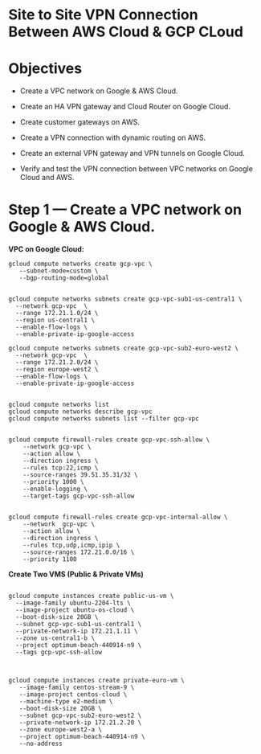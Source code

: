 # Site to Site VPN Connection Between AWS Cloud & GCP CLoud

# Objectives
- Create a VPC network on Google & AWS Cloud.

- Create an HA VPN gateway and Cloud Router on Google Cloud.

- Create customer gateways on AWS.

- Create a VPN connection with dynamic routing on AWS.

- Create an external VPN gateway and VPN tunnels on Google Cloud.

- Verify and test the VPN connection between VPC networks on Google Cloud and AWS.

# Step 1 — Create a VPC network on Google & AWS Cloud.

**VPC on Google Cloud:**

```
gcloud compute networks create gcp-vpc \
   --subnet-mode=custom \
   --bgp-routing-mode=global


gcloud compute networks subnets create gcp-vpc-sub1-us-central1 \
  --network gcp-vpc  \
  --range 172.21.1.0/24 \
  --region us-central1 \
  --enable-flow-logs \
  --enable-private-ip-google-access

gcloud compute networks subnets create gcp-vpc-sub2-euro-west2 \
  --network gcp-vpc  \
  --range 172.21.2.0/24 \
  --region europe-west2 \
  --enable-flow-logs \
  --enable-private-ip-google-access


gcloud compute networks list
gcloud compute networks describe gcp-vpc
gcloud compute networks subnets list --filter gcp-vpc


gcloud compute firewall-rules create gcp-vpc-ssh-allow \
    --network gcp-vpc \
    --action allow \
    --direction ingress \
    --rules tcp:22,icmp \
    --source-ranges 39.51.35.31/32 \
    --priority 1000 \
    --enable-logging \
    --target-tags gcp-vpc-ssh-allow


gcloud compute firewall-rules create gcp-vpc-internal-allow \
    --network  gcp-vpc \
    --action allow \
    --direction ingress \
    --rules tcp,udp,icmp,ipip \
    --source-ranges 172.21.0.0/16 \
    --priority 1100 

```

**Create Two VMS (Public & Private VMs)**

```

gcloud compute instances create public-us-vm \
  --image-family ubuntu-2204-lts \
  --image-project ubuntu-os-cloud \
  --boot-disk-size 20GB \
  --subnet gcp-vpc-sub1-us-central1 \
  --private-network-ip 172.21.1.11 \
  --zone us-central1-b \
  --project optimum-beach-440914-n9 \
  --tags gcp-vpc-ssh-allow



gcloud compute instances create private-euro-vm \
   --image-family centos-stream-9 \
   --image-project centos-cloud \
   --machine-type e2-medium \
   --boot-disk-size 20GB \
   --subnet gcp-vpc-sub2-euro-west2 \
   --private-network-ip 172.21.2.20 \
   --zone europe-west2-a \
   --project optimum-beach-440914-n9 \
   --no-address


```

